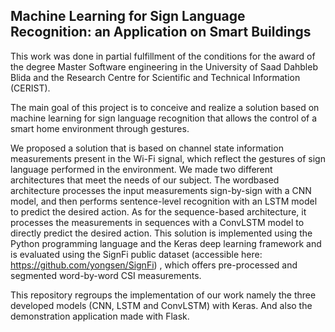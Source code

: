 ## Machine Learning for Sign Language Recognition: an Application on Smart Buildings

This work was done in partial fulfillment of the conditions for the award of the degree Master Software engineering in the University of Saad Dahbleb Blida and the Research Centre for Scientific and Technical Information (CERIST).

The main goal of this project is to conceive and realize a solution based on machine learning for sign language recognition that allows the control of a smart home environment through gestures.

We proposed a solution that is based on channel state information measurements present in the Wi-Fi signal, which reflect the gestures of sign language performed in the environment. We made two different architectures that meet the needs of our subject. The wordbased architecture processes the input measurements sign-by-sign with a CNN model, and then performs sentence-level recognition with an LSTM model to predict the desired action. As for the sequence-based architecture, it processes the measurements in sequences with a ConvLSTM model to directly predict the desired action. This solution is implemented using the Python programming language and the Keras deep learning framework and is evaluated using the SignFi public dataset (accessible here: https://github.com/yongsen/SignFi) , which offers pre-processed and segmented word-by-word CSI measurements.

This repository regroups the implementation of our work namely the three developed models (CNN, LSTM and ConvLSTM) with Keras. And also the demonstration application made with Flask.
